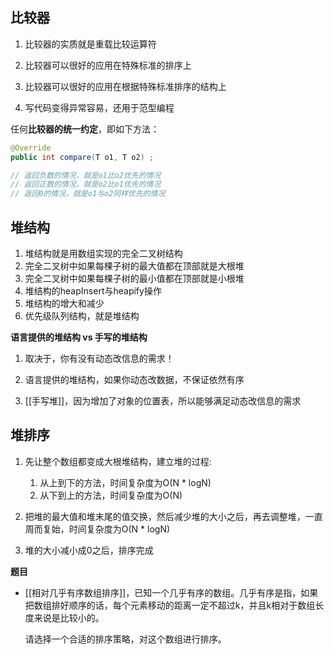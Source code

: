 ## 比较器

1. 比较器的实质就是重载比较运算符 

2) 比较器可以很好的应用在特殊标准的排序上 

3) 比较器可以很好的应用在根据特殊标准排序的结构上

4) 写代码变得异常容易，还用于范型编程 

任何**比较器的统一约定**，即如下方法：

```java
@Override
public int compare(T o1, T o2) ;

// 返回负数的情况，就是o1比o2优先的情况
// 返回正数的情况，就是o2比o1优先的情况
// 返回0的情况，就是o1与o2同样优先的情况
```

## 堆结构

1. 堆结构就是用数组实现的完全二叉树结构
2. 完全二叉树中如果每棵子树的最大值都在顶部就是大根堆
3. 完全二叉树中如果每棵子树的最小值都在顶部就是小根堆
4. 堆结构的heapInsert与heapify操作
5. 堆结构的增大和减少 
6. 优先级队列结构，就是堆结构 

**语言提供的堆结构 vs 手写的堆结构**

1. 取决于，你有没有动态改信息的需求！

2. 语言提供的堆结构，如果你动态改数据，不保证依然有序

3. [[手写堆]]，因为增加了对象的位置表，所以能够满足动态改信息的需求

## 堆排序

1. 先让整个数组都变成大根堆结构，建立堆的过程:       
   1. 从上到下的方法，时间复杂度为O(N \* logN)   
   2.  从下到上的方法，时间复杂度为O(N)   

2. 把堆的最大值和堆末尾的值交换，然后减少堆的大小之后，再去调整堆，一直周而复始，时间复杂度为O(N \* logN)   
3. 堆的大小减小成0之后，排序完成   

**题目**

- [[相对几乎有序数组排序]]，已知一个几乎有序的数组。几乎有序是指，如果把数组排好顺序的话，每个元素移动的距离一定不超过k，并且k相对于数组长度来说是比较小的。

  请选择一个合适的排序策略，对这个数组进行排序。 